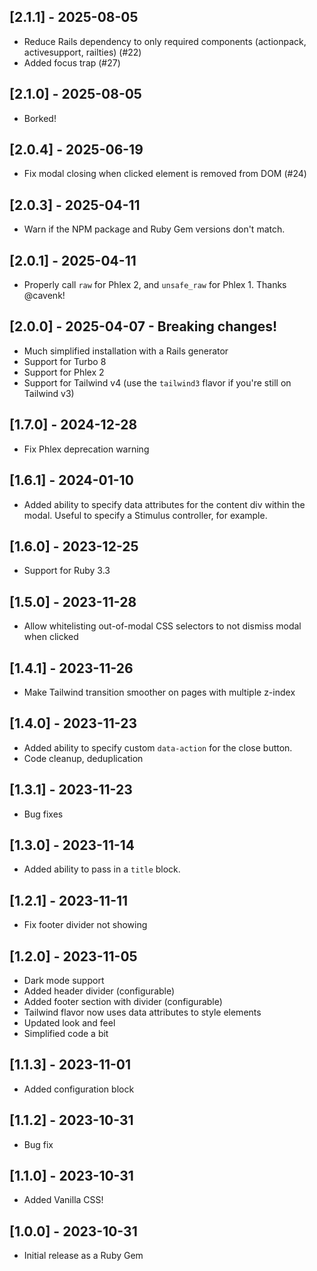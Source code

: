 ## [2.1.1] - 2025-08-05

- Reduce Rails dependency to only required components (actionpack, activesupport, railties) (#22)
- Added focus trap (#27)

## [2.1.0] - 2025-08-05
- Borked!

## [2.0.4] - 2025-06-19

- Fix modal closing when clicked element is removed from DOM (#24)

## [2.0.3] - 2025-04-11

- Warn if the NPM package and Ruby Gem versions don't match.

## [2.0.1] - 2025-04-11

- Properly call `raw` for Phlex 2, and `unsafe_raw` for Phlex 1. Thanks @cavenk!

## [2.0.0] - 2025-04-07 - Breaking changes!

- Much simplified installation with a Rails generator
- Support for Turbo 8
- Support for Phlex 2
- Support for Tailwind v4 (use the `tailwind3` flavor if you're still on Tailwind v3)

## [1.7.0] - 2024-12-28

- Fix Phlex deprecation warning

## [1.6.1] - 2024-01-10

- Added ability to specify data attributes for the content div within the modal. Useful to specify a Stimulus controller, for example.

## [1.6.0] - 2023-12-25

- Support for Ruby 3.3

## [1.5.0] - 2023-11-28

- Allow whitelisting out-of-modal CSS selectors to not dismiss modal when clicked

## [1.4.1] - 2023-11-26

- Make Tailwind transition smoother on pages with multiple z-index

## [1.4.0] - 2023-11-23

- Added ability to specify custom `data-action` for the close button.
- Code cleanup, deduplication

## [1.3.1] - 2023-11-23

- Bug fixes

## [1.3.0] - 2023-11-14

- Added ability to pass in a `title` block.

## [1.2.1] - 2023-11-11

- Fix footer divider not showing

## [1.2.0] - 2023-11-05

- Dark mode support
- Added header divider (configurable)
- Added footer section with divider (configurable)
- Tailwind flavor now uses data attributes to style elements
- Updated look and feel
- Simplified code a bit

## [1.1.3] - 2023-11-01

- Added configuration block

## [1.1.2] - 2023-10-31

- Bug fix

## [1.1.0] - 2023-10-31

- Added Vanilla CSS!

## [1.0.0] - 2023-10-31

- Initial release as a Ruby Gem
